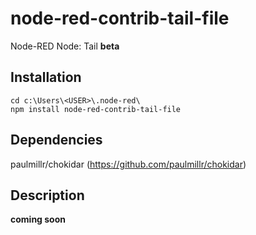 # node-red-contrib-tail-file
Node-RED Node: Tail **beta**
## Installation
```
cd c:\Users\<USER>\.node-red\
npm install node-red-contrib-tail-file
```
## Dependencies
paulmillr/chokidar (https://github.com/paulmillr/chokidar)

## Description

**coming soon**
